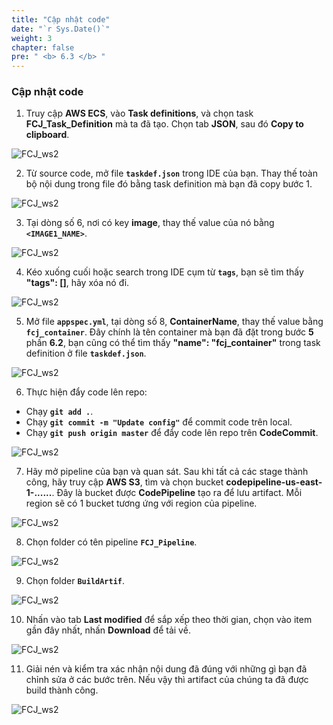 ```yaml
---
title: "Cập nhật code"
date: "`r Sys.Date()`"
weight: 3
chapter: false
pre: " <b> 6.3 </b> "
---
```


### Cập nhật code

1. Truy cập **AWS ECS**, vào **Task definitions**, và chọn task **FCJ_Task_Definition** mà ta đã tạo. Chọn tab **JSON**, sau đó **Copy to clipboard**.

![FCJ_ws2](/FCJ-Workshop-2/images/6.codedeploy/9_1.png)

2. Từ source code, mở file **`taskdef.json`** trong IDE của bạn. Thay thế toàn bộ nội dung trong file đó bằng task definition mà bạn đã copy bước 1.

![FCJ_ws2](/FCJ-Workshop-2/images/6.codedeploy/9_2.png)

3. Tại dòng số 6, nơi có key **image**, thay thế value của nó bằng **`<IMAGE1_NAME>`**.

![FCJ_ws2](/FCJ-Workshop-2/images/6.codedeploy/9_3.png)

4. Kéo xuống cuối hoặc search trong IDE cụm từ **`tags`**, bạn sẽ tìm thấy **"tags": []**, hãy xóa nó đi.

![FCJ_ws2](/FCJ-Workshop-2/images/6.codedeploy/9_4.png)

5. Mở file **`appspec.yml`**, tại dòng số 8, **ContainerName**, thay thế value bằng **`fcj_container`**. Đây chính là tên container mà bạn đã đặt trong bước **5** phần **6.2**, bạn cũng có thể tìm thấy **"name": "fcj_container"** trong task definition ở file **`taskdef.json`**.

![FCJ_ws2](/FCJ-Workshop-2/images/6.codedeploy/9_5.png)

6. Thực hiện đẩy code lên repo:

- Chạy **`git add .`**.
- Chạy **`git commit -m "Update config"`** để commit code trên local.
- Chạy **`git push origin master`** để đẩy code lên repo trên **CodeCommit**.

![FCJ_ws2](/FCJ-Workshop-2/images/6.codedeploy/9_6.png)

7. Hãy mở pipeline của bạn và quan sát. Sau khi tất cả các stage thành công, hãy truy cập **AWS S3**, tìm và chọn bucket **codepipeline-us-east-1-......**. Đây là bucket được **CodePipeline** tạo ra để lưu artifact. Mỗi region sẽ có 1 bucket tương ứng với region của pipeline.

![FCJ_ws2](/FCJ-Workshop-2/images/6.codedeploy/9_7.png)

8. Chọn folder có tên pipeline **`FCJ_Pipeline`**.

![FCJ_ws2](/FCJ-Workshop-2/images/6.codedeploy/9_8.png)

9. Chọn folder **`BuildArtif`**.

![FCJ_ws2](/FCJ-Workshop-2/images/6.codedeploy/9_9.png)

10. Nhấn vào tab **Last modified** để sắp xếp theo thời gian, chọn vào item gần đây nhất, nhấn **Download** để tải về.

![FCJ_ws2](/FCJ-Workshop-2/images/6.codedeploy/9_10.png)

11. Giải nén và kiểm tra xác nhận nội dung đã đúng với những gì bạn đã chỉnh sửa ở các bước trên. Nếu vậy thì artifact của chúng ta đã được build thành công.

![FCJ_ws2](/FCJ-Workshop-2/images/6.codedeploy/9_11.png)
